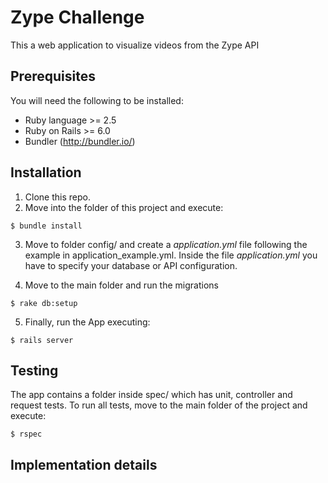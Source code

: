 # Zype Challenge

This a web application to visualize videos from the Zype API

## Prerequisites

You will need the following to be installed:

* Ruby language >= 2.5
* Ruby on Rails >= 6.0
* Bundler (http://bundler.io/)

## Installation

1. Clone this repo.
2. Move into the folder of this project and execute:

```
$ bundle install
```

3. Move to folder config/ and create a *application.yml* file following the example in application_example.yml.
Inside the file *application.yml* you have to specify your database or API configuration.

4. Move to the main folder and run the migrations

```
$ rake db:setup
```

5. Finally, run the App executing:
```
$ rails server
```

## Testing

The app contains a folder inside spec/ which has unit, controller and request tests.
To run all tests, move to the main folder of the project and execute:
```
$ rspec
```

## Implementation details



